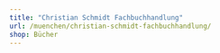 ```yaml
---
title: "Christian Schmidt Fachbuchhandlung"
url: /muenchen/christian-schmidt-fachbuchhandlung/
shop: Bücher
---
```


